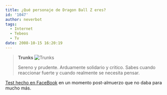 ```yaml
---
title: ¿Qué personaje de Dragon Ball Z eres?
id: '1047'
author: neverbot
tags:
  - Internet
  - Tebeos
  - Tv
date: 2008-10-15 16:20:19
---
```


> **Trunks** ![Trunks](http://cdn.quizapps.com/img/?id=172867&h=9fd262b956f84c8f3a7e17b2db196e8224911512)
> 
> Sereno y prudente. Arduamente solidario y critico. Sabes cuando reaccionar fuerte y cuando realmente se necesita pensar.

[Test hecho en FaceBook](http://apps.facebook.com/que-personaje-fbjgc/) en un momento post-almuerzo que no daba para mucho más.